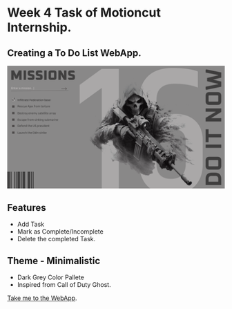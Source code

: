 # Week 4 Task of Motioncut Internship.

## Creating a To Do List WebApp.

![WebApp Screenshot](https://github.com/AmanKadam-16/AmanKadam-16.github.io/blob/main/SnapShot.png)

## Features
- Add Task
- Mark as Complete/Incomplete
- Delete the completed Task.

## Theme - Minimalistic
- Dark Grey Color Pallete
- Inspired from Call of Duty Ghost.

[Take me to the WebApp]([https://github.com/AmanKadam-16/AmanKadam-16.github.io](https://amankadam-16.github.io/)https://amankadam-16.github.io/).

